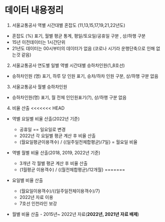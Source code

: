 # 데이터 내용정리
1. 서울교통공사 역별 시간대별 혼잡도 (11,13,15,17,19,21,22년도)
  * 혼잡도 (%) 표기, 월별 평균 통계, 평일/토요일/공휴일 구분 , 상/하행 구분
  * 15년 이전데이터는 1시간단위
  * 21년도 데이터는 00시부터의 데이터가 없음 (코로나 시기라 운행단축으로 인해 없는것 같음)

2. 서울교통공사 연도별 일별 역별 시간대별 승하차인원(1_8호선)
  * 승하차인원 (명) 표기, 하루 당 인원 표기, 승차/하차 인원 구분, 상/하행 구분 없음

3. 서울교통공사 월별 승하차인원
  * 승하차인원(명) 표기, 월 전체 인인원표기(?), 상/하행 구분 없음

4. 비율 산출
<<<<<<< HEAD
  * 역별 요일별 비율 산출(2022년 기준)
    - 공휴일 == 일요일로 변경
    - 2022년 각 요일별 평균 계산 후 비율 산출
    - (월요일평균이용객수) / {(일주일전체합평균)/7일}  = 월요일 비율 
  * 역별 월별 비율 산출(2018, 2019, 2022년 기준)
    - 3개년 각 월별 평균 계산 후 비율 산출
    - (1월평균 이용객수) / {(월전체합평균)/12개월} 
=======
  * 요일별 비율 산출
    - (월요일이용객수)/{(일주일전체이용객수)/7}
    - 2022년 자료 이용
    - 7호선 인천라인 보강
   
   * 월별 비율 산출
    - 2015년~ 2022년 자료(**2022년, 2021년 자료 배제**)

